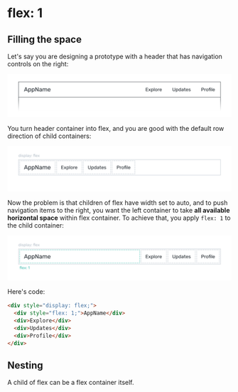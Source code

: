 # flex: 1

## Filling the space

Let's say you are designing a prototype with a header that has navigation controls on the right:

![...](./media/flex1-1.png)

You turn header container into flex, and you are good with the default row direction of child containers: 

![...](./media/flex1-2.png)

Now the problem is that children of flex have width set to auto, and to push navigation items to the right, you want the left container to take **all available horizontal space** within flex container. To achieve that, you apply `flex: 1` to the child container:

![...](./media/flex1-3.png)

Here's code:

```html
<div style="display: flex;">
  <div style="flex: 1;">AppName</div>
  <div>Explore</div>
  <div>Updates</div>
  <div>Profile</div>
</div>
```

## Nesting

A child of flex can be a flex container itself.